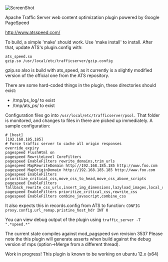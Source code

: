 ![ScreenShot](http://www.atsspeed.com/images/xATSSPEED_logo_plusshout_728x91.png.pagespeed.ic.8mRpu2PXS0.png
)

Apache Traffic Server web content optimization plugin powered by Google PageSpeed

http://www.atsspeed.com/


To build, a simple 'make' should work. Use 'make install' to install.
After that, update ATS's plugin.config with:
```
ats_speed.so                                                                                 
gzip.so /usr/local/etc/trafficserver/gzip.config  
````
gzip.so also is build with ats_speed, as it currently is a slightly
modified version of the official one from the ATS repository.

There are some hard-coded things in the plugin, these directories should exist:
- /tmp/ps_log/ to exist
- /tmp/ats_ps/ to exist

Configuration files go into `/usr/local/etc/trafficserver/psol.`
That folder is monitored, and changes to files in there are picked
up immediately. A sample configuration:

```
# [host]
[192.168.185.185]
# Force traffic server to cache all origin responses
override_expiry
pagespeed FlushHtml on
pagespeed RewriteLevel CoreFilters
pagespeed EnableFilters rewrite_domains,trim_urls
pagespeed MapRewriteDomain http://192.168.185.185 http://www.foo.com
pagespeed MapOriginDomain http://192.168.185.185 http://www.foo.com
pagespeed EnableFilters prioritize_critical_css,move_css_to_head,move_css_above_scripts
pagespeed EnableFilters fallback_rewrite_css_urls,insert_img_dimensions,lazyload_images,local_storage_cache
pagespeed EnableFilters prioritize_critical_css,rewrite_css
pagespeed EnableFilters combine_javascript,combine_css
```

It also expects this in records.config from ATS to function:
`CONFIG proxy.config.url_remap.pristine_host_hdr INT 0`

You can view debug output of the plugin using `traffic_server -T ".*speed.*"`

The current state compiles against mod_pagspeed svn revision 3537
Please note the this plugin will generate asserts when build against
the debug version of mps (option->Merge from a different thread).

Work in progress! This plugin is known to be working on ubuntu 12.x (x64)
